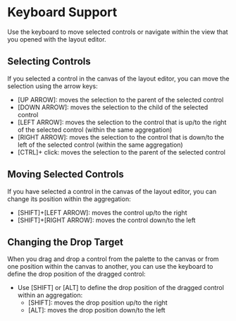 <!-- loio55caf3767ad74d80915456af7c8cb354 -->

# Keyboard Support

Use the keyboard to move selected controls or navigate within the view that you opened with the layout editor.



## Selecting Controls

If you selected a control in the canvas of the layout editor, you can move the selection using the arrow keys:

-   [UP ARROW\]: moves the selection to the parent of the selected control
-   [DOWN ARROW\]: moves the selection to the child of the selected control
-   [LEFT ARROW\]: moves the selection to the control that is up/to the right of the selected control \(within the same aggregation\)
-   [RIGHT ARROW\]: moves the selection to the control that is down/to the left of the selected control \(within the same aggregation\)
-   [CTRL\]+ click: moves the selection to the parent of the selected control



## Moving Selected Controls

If you have selected a control in the canvas of the layout editor, you can change its position within the aggregation:

-   [SHIFT\]+[LEFT ARROW\]: moves the control up/to the right
-   [SHIFT\]+[RIGHT ARROW\]: moves the control down/to the left



## Changing the Drop Target

When you drag and drop a control from the palette to the canvas or from one position within the canvas to another, you can use the keyboard to define the drop position of the dragged control:

-   Use [SHIFT\] or [ALT\] to define the drop position of the dragged control within an aggregation:
    -   [SHIFT\]: moves the drop position up/to the right
    -   [ALT\]: moves the drop position down/to the left


